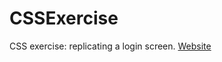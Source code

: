 # CSSExercise
CSS exercise: replicating a login screen.
[Website](https://alegomoj.github.io/CSSExercise/)
